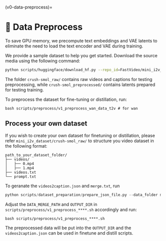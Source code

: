 (v0-data-preprocess)=

# 🧱 Data Preprocess

To save GPU memory, we precompute text embeddings and VAE latents to eliminate the need to load the text encoder and VAE during training.

We provide a sample dataset to help you get started. Download the source media using the following command:

```bash
python scripts/huggingface/download_hf.py --repo_id=FastVideo/mini_i2v_dataset --local_dir=data/mini_i2v_dataset --repo_type=dataset
```

The folder `crush-smol_raw/` contains raw videos and captions for testing preprocessing, while `crush-smol_preprocessed/` contains latents prepared for testing training.

To preprocess the dataset for fine-tuning or distillation, run:

```
bash scripts/preprocess/v1_preprocess_wan_data_t2v # for wan
```

## Process your own dataset

If you wish to create your own dataset for finetuning or distillation, please refer `mini_i2v_dataset/crush-smol_raw/` to structure you video dataset in the following format:

```
path_to_your_dataset_folder/
├── videos/
│   ├── 0.mp4
│   ├── 1.mp4
├── videos.txt
└── prompt.txt
```

To geranate the `videos2caption.json` and `merge.txt`, run

``` python
python scripts/dataset_preparation/prepare_json_file.py --data_folder mini_i2v_dataset/crush-smol_raw/ --output your_output_folder
```

Adjust the `DATA_MERGE_PATH` and `OUTPUT_DIR` in `scripts/preprocess/v1_preprocess_****.sh` accordingly and run:

```
bash scripts/preprocess/v1_preprocess_****.sh
```

The preprocessed data will be put into the `OUTPUT_DIR` and the `videos2caption.json` can be used in finetune and distill scripts.

